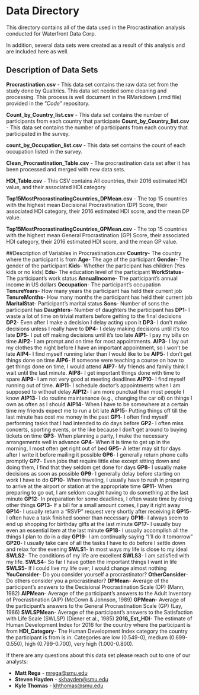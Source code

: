 # Data Directory

This directory contains all of the data used in the Procrastination analysis conducted for  Waterfront Data Corp.

In addition, several data sets were created as a result of this analysis and are included here as well.

## Description of Data Sets
**Procrastination.csv** - This data set contains the raw data set from the study done by Qualtrics. This data set needed
some cleaning and processing. This process is well document in the RMarkdown (.rmd file) provided in the _"Code"_ repository.

**Count_by_Country_list.csv** - This data set contains the number of participants from each country that participate
**Count_by_Country_list.csv** - This data set contains the number of participants from each country that participated in the survey.

**count_by_Occupation_list.csv** - This data set contains the count of each occupation listed in the survey.

**Clean_Procrastination_Table.csv** - The procrastination data set after it has been processed and merged with new data sets.

**HDI_Table.csv** - This CSV contains All countries, their 2016 estimated HDI value, and their associated HDI category

**Top15MostProcrastinatingCountries_DPMean.csv** - The top 15 countries with the highest mean Decisional Procrastination (DP) Score, 
their associated HDI category, their 2016 estimated HDI score, and the mean DP value.

**Top15MostProcrastinatingCountries_GPMean.csv** - The top 15 countries with the highest mean General Procrastination (GP) Score, 
their associated HDI category, their 2016 estimated HDI score, and the mean GP value.

##Description of Variables in Procrastination.csv
**Country**- The country where the participant is from
**Age**- The age of the participant
**Gender**- The gender of the participant
**Kids**- Whether the participant has children (Yes kids or no kids)
**Edu**- The education level of the participant
**WorkStatus**- The participant’s work status
**AnnualIncome**- The participant’s annual income in US dollars
**Occupation**- The participant’s occupation
**TenureYears**- How many years the participant has held their current job
**TenureMonths**- How many months the participant has held their current job
**MaritalStat**- Participant’s marital status
**Sons**- Number of sons the participant has
**Daughters**- Number of daughters the participant has
**DP1**- I waste a lot of time on trivial matters before getting to the final decisions
**DP2**- Even after I make a decision I delay acting upon it
**DP3**- I don’t make decisions unless I really have to
**DP4**- I delay making decisions until it’s too late
**DP5**- I put off making decisions until it’s too late
**AIP1**- I pay my bills on time
**AIP2**- I am prompt and on time for most appointments.
**AIP3**- I lay out my clothes the night before I have an important appointment, so I won’t be late
**AIP4**- I find myself running later than I would like to be
**AIP5**- I don’t get things done on time
**AIP6**- If someone were teaching a course on how to get things done on time, I would attend
**AIP7**- My friends and family think I wait until the last minute.
**AIP8**- I get important things done with time to spare
**AIP9**- I am not very good at meeting deadlines
**AIP10**- I find myself running out of time.
**AIP11**- I schedule doctor’s appointments when I am supposed to without delay
**AIP12**- I am more punctual than most people I know
**AIP13**- I do routine maintenance (e.g., changing the car oil) on things I own as often as I should
**AIP14**- When I have to be somewhere at a certain time my friends expect me to run a bit late
**AIP15**- Putting things off till the last minute has cost me money in the past
**GP1**- I often find myself performing tasks that I had intended to do days before
**GP2**- I often miss concerts, sporting events, or the like because I don’t get around to buying tickets on time
**GP3**- When planning a party, I make the necessary arrangements well in advance
**GP4**- When it is time to get up in the morning, I most often get right out of bed
**GP5**- A letter may sit for days after I write it before mailing it possible
**GP6**- I generally return phone calls promptly
**GP7**- Even jobs that require little else except sitting down and doing them, I find that they seldom get done for days
**GP8**- I usually make decisions as soon as possible
**GP9**- I generally delay before starting on work I have to do
**GP10**- When traveling, I usually have to rush in preparing to arrive at the airport or station at the appropriate time
**GP11**- When preparing to go out, I am seldom caught having to do something at the last minute
**GP12**- In preparation for some deadlines, I often waste time by doing other things
**GP13**- If a bill for a small amount comes, I pay it right away
**GP14**- I usually return a “RSVP” request very shortly after receiving it
**GP15**- I often have a task finished sooner than necessary
**GP16**- I always seem to end up shopping for birthday gifts at the last minute
**GP17**- I usually buy even an essential item at the last minute
**GP18**- I usually accomplish all the things I plan to do in a day
**GP19**- I am continually saying “I’ll do it tomorrow”
**GP20**- I usually take care of all the tasks I have to do before I settle down and relax for the evening
**SWLS1**- In most ways my life is close to my ideal
**SWLS2**- The conditions of my life are excellent
**SWLS3**- I am satisfied with my life.
**SWLS4**- So far I have gotten the important things I want in life
**SWLS5**- If I could live my life over, I would change almost nothing
**YouConsider**- Do you consider yourself a procrastinator?
**OtherConsider**- Do others consider you a procrastinator?
**DPMean**- Average of the participant’s answers to the Decisional Procrastination Scale (DP) (Mann, 1982)
**AIPMean**- Average of the participant’s answers to the Adult Inventory of Procrastination (AIP) (McCown & Johnson, 1989)
**GPMean**- Average of the participant’s answers to the General Procrastination Scale (GP) (Lay, 1986)
**SWLSPMean**- Average of the participant’s answers to the Satisfaction with Life Scale (SWLSP) (Diener et al., 1985)
**2016_Est_HDI**- The estimate of Human Development Index for 2016 for the country where the participant is from
**HDI_Category**- The Human Development Index category the country the participant is from is in. Categories are low (0.549-0), medium (0.699-0.550), high (0.799-0.700), very high (1.000-0.800).



If there are any questions about this data set please reach out to one of our analysts:

* **Matt Rega** - mrega@smu.edu
* **Steven Hayden** - skhayden@smu.edu
* **Kyle Thomas** - khthomas@smu.edu
